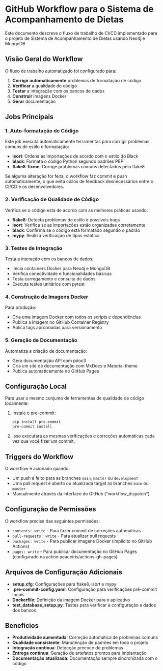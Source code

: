 # GitHub Workflow para o Sistema de Acompanhamento de Dietas

Este documento descreve o fluxo de trabalho de CI/CD implementado para o projeto de Sistema de Acompanhamento de Dietas usando Neo4j e MongoDB.

## Visão Geral do Workflow

O fluxo de trabalho automatizado foi configurado para:

1. **Corrigir automaticamente** problemas de formatação de código
2. **Verificar** a qualidade do código
3. **Testar** a integração com os bancos de dados
4. **Construir** imagens Docker
5. **Gerar** documentação

## Jobs Principais

### 1. Auto-formatação de Código

Este job executa automaticamente ferramentas para corrigir problemas comuns de estilo e formatação:

- **isort**: Ordena as importações de acordo com o estilo do Black
- **black**: Formata o código Python segundo padrões PEP
- **flake8-fixme**: Corrige problemas comuns detectados pelo flake8

Se alguma alteração for feita, o workflow faz commit e push automaticamente, o que evita ciclos de feedback desnecessários entre o CI/CD e os desenvolvedores.

### 2. Verificação de Qualidade de Código

Verifica se o código está de acordo com as melhores práticas usando:

- **flake8**: Detecta problemas de estilo e possíveis bugs
- **isort**: Verifica se as importações estão organizadas corretamente
- **black**: Confirma se o código está formatado segundo o padrão
- **mypy**: Realiza verificação de tipos estática

### 3. Testes de Integração

Testa a interação com os bancos de dados:

- Inicia containers Docker para Neo4j e MongoDB
- Verifica conectividade e funcionalidades básicas
- Testa carregamento e consulta de dados
- Executa testes unitários com pytest

### 4. Construção de Imagens Docker

Para produção:

- Cria uma imagem Docker com todos os scripts e dependências
- Publica a imagem no GitHub Container Registry
- Aplica tags apropriadas para versionamento

### 5. Geração de Documentação

Automatiza a criação de documentação:

- Gera documentação API com pdoc3
- Cria um site de documentação com MkDocs e Material theme
- Publica automaticamente no GitHub Pages

## Configuração Local

Para usar o mesmo conjunto de ferramentas de qualidade de código localmente:

1. Instale o pre-commit:
   ```bash
   pip install pre-commit
   pre-commit install
   ```

2. Isso executará as mesmas verificações e correções automáticas cada vez que você fizer um commit.

## Triggers do Workflow

O workflow é acionado quando:

- Um push é feito para as branches `main`, `master` ou `development`
- Uma pull request é aberta ou atualizada target as branches `main` ou `master`
- Manualmente através da interface do GitHub ("workflow_dispatch")

## Configuração de Permissões

O workflow precisa das seguintes permissões:

- `contents: write` - Para fazer commit de correções automáticas
- `pull-requests: write` - Para atualizar pull requests
- `packages: write` - Para publicar imagens Docker (implícito no GitHub Actions)
- `pages: write` - Para publicar documentação no GitHub Pages (configurado na action peaceiris/actions-gh-pages)

## Arquivos de Configuração Adicionais

- **setup.cfg**: Configurações para flake8, isort e mypy
- **.pre-commit-config.yaml**: Configuração para verificações pré-commit locais
- **Dockerfile**: Definição da imagem Docker para o aplicativo
- **test_database_setup.py**: Testes para verificar a configuração e dados dos bancos

## Benefícios

- **Produtividade aumentada**: Correção automática de problemas comuns
- **Qualidade consistente**: Manutenção de padrões em todo o projeto
- **Integração contínua**: Detecção precoce de problemas
- **Entrega contínua**: Geração de artefatos prontos para implantação
- **Documentação atualizada**: Documentação sempre sincronizada com o código
